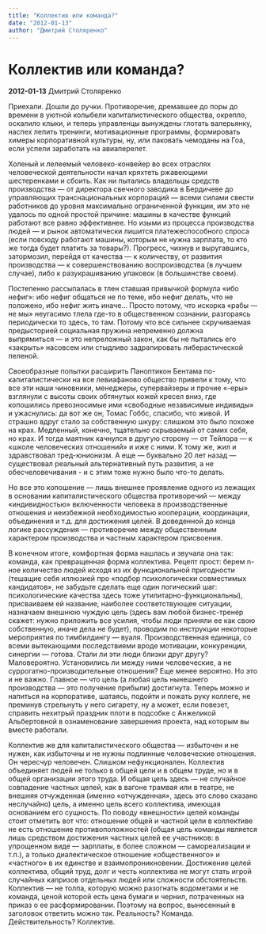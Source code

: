 ```yaml
---
title: "Коллектив или команда?"
date: "2012-01-13"
author: "Дмитрий Столяренко"
---
```


# Коллектив или команда?

**2012-01-13** Дмитрий Столяренко

Приехали. Дошли до ручки. Противоречие, дремавшее до поры до времени в уютной колыбели капиталистического общества, окрепло, оскалило клыки, и теперь управленцы вынуждены глотать валерьянку, наспех лепить тренинги, мотивационные программы, формировать химеры корпоративной культуры, ну, или паковать чемоданы на Гоа, если успели заработать на авиаперелет.

Холеный и лелеемый человеко-конвейер во всех отраслях человеческой деятельности начал кряхтеть ржавеющими шестеренками и сбоить. Как ни пытались владельцы средств производства — от директора свечного заводика в Бердичеве до управляющих транснациональных корпораций — всеми силами свести работников до уровня максимально ограниченной функции, им это не удалось по одной простой причине: машины в качестве функций работают все равно эффективнее. Но изыми из процесса производства людей — и рынок автоматически лишится платежеспособного спроса (если повсюду работают машины, которым не нужна зарплата, то кто же тогда будет платить за товары?). Прогресс, чихнув и выругавшись, затормозил, перейдя от качества — к количеству, от развития производства — к совершенствованию воспроизводства (в лучшем случае), либо к разукрашиванию упаковок (в большинстве своем).

Постепенно рассыпалась в тлен ставшая привычкой формула «ибо нефиг»: ибо нефиг общаться не по теме, ибо нефиг делать, что не положено, ибо нефиг жить иначе... Просто потому, что искорка «рабы — не мы» неугасимо тлела где-то в общественном сознании, разгораясь периодически то здесь, то там. Потому что все сильнее скручиваемая предысторией социальная пружина непременно должна выпрямиться — и это непреложный закон, как бы не пытались его «закрыть» насовсем или стыдливо задрапировать либерастической пеленой.

Своеобразные попытки расширить Паноптикон Бентама по-капиталистически на все левиафаново общество привели к тому, что все эти наши чиновники, менеджеры, супервайзеры и прочие «-еры» взглянули с высоты своих обтянутых кожей кресел вниз, где копошились превозносимые ими «свободные независимые индивиды» и ужаснулись: да вот же он, Томас Гоббс, спасибо, что живой. И страшно вдруг стало за собственную шкуру: слишком это было похоже на крах. Медленный, конечно, тщательно скрываемый от самих себя, но крах. И тогда маятник качнулся в другую сторону — от Тейлора — к «школе человеческих отношений» и иже с ними. К тому же, жил и здравствовал тред-юнионизм. А еще — буквально 20 лет назад — существовал реальный альтернативный путь развития, а не обесчеловечивания - и с этим тоже нужно было что-то делать.

Но все это копошение — лишь внешнее проявление одного из лежащих в основании капиталистического общества противоречий — между «индивидностью» включенности человека в производственные отношения и неизбежной необходимостью кооперации, координации, объединения и т.д. для достижения целей. В доведенной до конца логике рассуждения — противоречие между общественным характером производства и частным характером присвоения.

В конечном итоге, комфортная форма нашлась и звучала она так: команда, как превращенная форма коллектива. Рецепт прост: берем n-ное количество людей исходя из их функциональной пригодности (тешащие себя иллюзией про «подбор психологически совместимых кандидатов», не забудьте сделать еще один логический шаг: психологические качества здесь тоже утилитарно-функциональны), присваиваем ей название, наиболее соответствующее ситуации, назначаем внешнюю чуждую цель (здесь вам любой бизнес-тренер скажет: нужно приложить все усилия, чтобы люди приняли ее как свою собственную, иначе дела не будет), проводим по инструкции некоторые мероприятия по тимбилдингу — вуаля. Производственная единица, со всеми вытекающими последствиями вроде мотивации, конкуренции, синергии — готова. Стали ли эти люди близки друг другу? Маловероятно. Установились ли между ними человеческие, а не суррогатно-производительные отношения? Еще менее вероятно. Но это и не важно. Главное — что цель (а любая цель нынешнего производства — это получение прибыли) достигнута. Теперь можно и напиться на корпоративе, шатаясь, подойти и пожать руку коллеге, не преминув стрельнуть у него сигарету, ну а может, если повезет, справить нехитрый праздник плоти в подсобке с Анжеликой Альбертовной в ознаменование завершения проекта, над которым вы вместе работали.

Коллектив же для капиталистического общества — избыточен и не нужен, как избыточны и не нужны подлинные человеческие отношения. Он чересчур человечен. Слишком нефункционален. Коллектив объединяет людей не только в общей цели и в общем труде, но и в общей организации этого труда. И общая цель здесь — не случайное совпадение частных целей, как в вагоне трамвая или в театре, не внешняя отчужденная (именно «отчужденная», здесь это слово сказано неслучайно) цель, а именно цель всего коллектива, имеющая основанием его сущность. По поводу «внешности» целей команды стоит отметить вот что: отношение общей и частной цели в коллективе не есть отношение противоположностей (общая цель команды является лишь средством достижения частных целей ее участников: в упрощенном виде — зарплаты, в более сложном — самореализации и т.п.), а только диалектическое отношение «общественного» и «частного» в их единстве и взаимопроникновении. Достижение целей коллектива, общий труд, долг и честь коллектива не могут стать игрой случайных капризов отдельных людей или сложности обстоятельств. Коллектив — не толпа, которую можно разогнать водометами и не команда, ценой которой есть цена бумаги и чернил, потраченных на приказ о ее расформировании. Поэтому на вопрос, вынесенный в заголовок ответить можно так. Реальность? Команда. Действительность? Коллектив.
